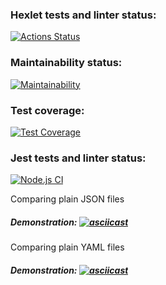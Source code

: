 ### Hexlet tests and linter status:
[![Actions Status](https://github.com/SkyAjax/frontend-project-46/workflows/hexlet-check/badge.svg)](https://github.com/SkyAjax/frontend-project-46/actions)

### Maintainability status:
[![Maintainability](https://api.codeclimate.com/v1/badges/c9783b49d02082d020e6/maintainability)](https://codeclimate.com/github/SkyAjax/frontend-project-46/maintainability)

### Test coverage:
[![Test Coverage](https://api.codeclimate.com/v1/badges/c9783b49d02082d020e6/test_coverage)](https://codeclimate.com/github/SkyAjax/frontend-project-46/test_coverage)

### Jest tests and linter status:
[![Node.js CI](https://github.com/SkyAjax/frontend-project-46/actions/workflows/node.js.yml/badge.svg)](https://github.com/SkyAjax/frontend-project-46/actions/workflows/node.js.yml)

Comparing plain JSON files
##### Demonstration: [![asciicast](https://asciinema.org/a/o2HsPXIPUJe3Sb2tcZLdIDc4j.svg)](https://asciinema.org/a/o2HsPXIPUJe3Sb2tcZLdIDc4j) 

Comparing plain YAML files
##### Demonstration: [![asciicast](https://asciinema.org/a/skbufBIKBfHJZcF09wBqHblAv.svg)](https://asciinema.org/a/skbufBIKBfHJZcF09wBqHblAv) 
